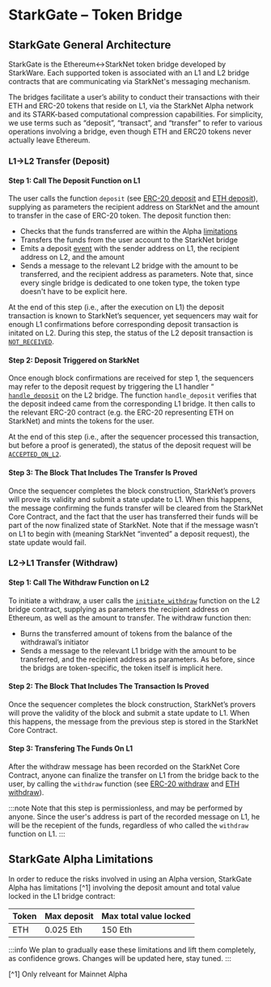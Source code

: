 # StarkGate – Token Bridge

## StarkGate General Architecture

StarkGate is the Ethereum↔StarkNet token bridge developed by StarkWare. Each supported token is associated with an L1 and L2 bridge contracts that are communicating via StarkNet's messaging mechanism.

The bridges facilitate a user’s ability to conduct their transactions with their ETH and ERC-20 tokens that reside on L1, via the StarkNet Alpha network and its STARK-based computational compression capabilities. For simplicity, we use terms such as “deposit”, “transact”, and “transfer” to refer to various operations involving a bridge, even though ETH and ERC20 tokens never actually leave Ethereum.

### L1→L2 Transfer (Deposit)

#### Step 1: Call The Deposit Function on L1

The user calls the function `deposit` (see [ERC-20 deposit](https://github.com/starkware-libs/starkgate-contracts/blob/28f4032b101003b2c6682d753ea61c86b732012c/src/starkware/starknet/apps/starkgate/solidity/StarknetERC20Bridge.sol#L10) and [ETH deposit](https://github.com/starkware-libs/starkgate-contracts/blob/28f4032b101003b2c6682d753ea61c86b732012c/src/starkware/starknet/apps/starkgate/solidity/StarknetEthBridge.sol#L10)), supplying as parameters the recipient address on StarkNet and the amount to transfer in the case of ERC-20 token. The deposit function then:

- Checks that the funds transferred are within the Alpha [limitations](./token-bridge#starkgate-alpha-limitations)
- Transfers the funds from the user account to the StarkNet bridge
- Emits a deposit [event](https://github.com/starkware-libs/starkgate-contracts/blob/28f4032b101003b2c6682d753ea61c86b732012c/src/starkware/starknet/apps/starkgate/solidity/StarknetTokenBridge.sol#L101) with the sender address on L1, the recipient address on L2, and the amount
- Sends a message to the relevant L2 bridge with the amount to be transferred, and the recipient address as parameters. Note that, since every single bridge is dedicated to one token type, the token type doesn't have to be explicit here.

At the end of this step (i.e., after the execution on L1) the deposit transaction is known to StarkNet’s sequencer, yet sequencers may wait for enough L1 confirmations before corresponding deposit transaction is initated on L2. During this step, the status of the L2 deposit transaction is [`NOT_RECEIVED`](../Blocks/transaction-life-cycle#not_received).

#### Step 2: Deposit Triggered on StarkNet

Once enough block confirmations are received for step 1, the sequencers may refer to the deposit request by triggering the L1 handler “
[`handle_deposit`](https://github.com/starkware-libs/starkgate-contracts/blob/28f4032b101003b2c6682d753ea61c86b732012c/src/starkware/starknet/apps/starkgate/cairo/token_bridge.cairo#L135) on the L2 bridge. The function `handle_deposit` verifies that the deposit indeed came from the corresponding L1 bridge. It then calls to the relevant ERC-20 contract (e.g. the ERC-20 representing ETH on StarkNet) and mints the tokens for the user.

At the end of this step (i.e., after the sequencer processed this transaction, but before a proof is generated), the status of the deposit request will be [`ACCEPTED_ON_L2`](../Blocks/transaction-life-cycle#accepted_on_l2).

#### Step 3: The Block That Includes The Transfer Is Proved

Once the sequencer completes the block construction, StarkNet’s provers will prove its validity and submit a state update to L1. When this happens, the message confirming the funds transfer will be cleared from the StarkNet Core Contract, and the fact that the user has transferred their funds will be part of the now finalized state of StarkNet. Note that if the message wasn’t on L1 to begin with (meaning StarkNet “invented” a deposit request), the state update would fail.

### L2→L1 Transfer (Withdraw)

#### Step 1: Call The Withdraw Function on L2

To initiate a withdraw, a user calls the [`initiate_withdraw`](https://github.com/starkware-libs/starkgate-contracts/blob/28f4032b101003b2c6682d753ea61c86b732012c/src/starkware/starknet/apps/starkgate/cairo/token_bridge.cairo#L103) function on the L2 bridge contract, supplying as parameters the recipient address on Ethereum, as well as the amount to transfer. The withdraw function then:

- Burns the transferred amount of tokens from the balance of the withdrawal’s initiator
- Sends a message to the relevant L1 bridge with the amount to be transferred, and the recipient address as parameters. As before, since the bridgs are token-specific, the token itself is implicit here.

#### Step 2: The Block That Includes The Transaction Is Proved

Once the sequencer completes the block construction, StarkNet’s provers will prove the validity of the block and submit a state update to L1. When this happens, the message from the previous step is stored in the StarkNet Core Contract.

#### Step 3: Transfering The Funds On L1

After the withdraw message has been recorded on the StarkNet Core Contract, anyone can finalize the transfer on L1 from the bridge back to the user, by calling the `withdraw` function (see [ERC-20 withdraw](https://github.com/starkware-libs/starkgate-contracts/blob/28f4032b101003b2c6682d753ea61c86b732012c/src/starkware/starknet/apps/starkgate/solidity/StarknetERC20Bridge.sol#L19) and [ETH withdraw](https://github.com/starkware-libs/starkgate-contracts/blob/28f4032b101003b2c6682d753ea61c86b732012c/src/starkware/starknet/apps/starkgate/solidity/StarknetEthBridge.sol#L16)).

:::note
Note that this step is permissionless, and may be performed by anyone. Since the user's address is part of the recorded message on L1, he will be the recepient of the funds, regardless of who called the `withdraw` function on L1.
:::

## StarkGate Alpha Limitations

In order to reduce the risks involved in using an Alpha version, StarkGate Alpha has limitations [^1] involving the deposit amount and total value locked in the L1 bridge contract:

| Token | Max deposit | Max total value locked |
| ----- | ----------- | ---------------------- |
| ETH   | 0.025 Eth   | 150 Eth                |

:::info
We plan to gradually ease these limitations and lift them completely, as confidence grows.
Changes will be updated here, stay tuned.
:::

[^1] Only relveant for Mainnet Alpha
